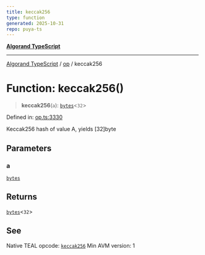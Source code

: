```yaml
---
title: keccak256
type: function
generated: 2025-10-31
repo: puya-ts
---
```

[**Algorand TypeScript**](../../README.md)

***

[Algorand TypeScript](../../modules.md) / [op](../README.md) / keccak256

# Function: keccak256()

> **keccak256**(`a`): [`bytes`](../../index/type-aliases/bytes.md)\<`32`\>

Defined in: [op.ts:3330](https://github.com/algorandfoundation/puya-ts/blob/main/packages/algo-ts/src/op.ts#L3330)

Keccak256 hash of value A, yields [32]byte

## Parameters

### a

[`bytes`](../../index/type-aliases/bytes.md)

## Returns

[`bytes`](../../index/type-aliases/bytes.md)\<`32`\>

## See

Native TEAL opcode: [`keccak256`](https://dev.algorand.co/reference/algorand-teal/opcodes#keccak256)
Min AVM version: 1
